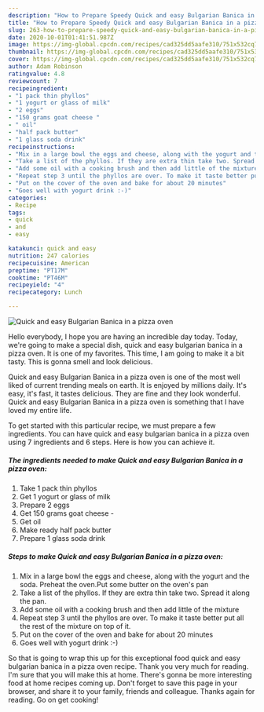 ```yaml
---
description: "How to Prepare Speedy Quick and easy Bulgarian Banica in a pizza oven"
title: "How to Prepare Speedy Quick and easy Bulgarian Banica in a pizza oven"
slug: 263-how-to-prepare-speedy-quick-and-easy-bulgarian-banica-in-a-pizza-oven
date: 2020-10-01T01:41:51.987Z
image: https://img-global.cpcdn.com/recipes/cad325dd5aafe310/751x532cq70/quick-and-easy-bulgarian-banica-in-a-pizza-oven-recipe-main-photo.jpg
thumbnail: https://img-global.cpcdn.com/recipes/cad325dd5aafe310/751x532cq70/quick-and-easy-bulgarian-banica-in-a-pizza-oven-recipe-main-photo.jpg
cover: https://img-global.cpcdn.com/recipes/cad325dd5aafe310/751x532cq70/quick-and-easy-bulgarian-banica-in-a-pizza-oven-recipe-main-photo.jpg
author: Adam Robinson
ratingvalue: 4.8
reviewcount: 7
recipeingredient:
- "1 pack thin phyllos"
- "1 yogurt or glass of milk"
- "2 eggs"
- "150 grams goat cheese "
- " oil"
- "half pack butter"
- "1 glass soda drink"
recipeinstructions:
- "Mix in a large bowl the eggs and cheese, along with the yogurt and the soda. Preheat the oven.Put some butter on the oven&#39;s pan"
- "Take a list of the phyllos. If they are extra thin take two. Spread it along the pan."
- "Add some oil with a cooking brush and then add little of the mixture"
- "Repeat step 3 until the phyllos are over. To make it taste better put all the rest of the mixture on top of it."
- "Put on the cover of the oven and bake for about 20 minutes"
- "Goes well with yogurt drink :-)"
categories:
- Recipe
tags:
- quick
- and
- easy

katakunci: quick and easy 
nutrition: 247 calories
recipecuisine: American
preptime: "PT17M"
cooktime: "PT46M"
recipeyield: "4"
recipecategory: Lunch

---
```



![Quick and easy Bulgarian Banica in a pizza oven](https://img-global.cpcdn.com/recipes/cad325dd5aafe310/751x532cq70/quick-and-easy-bulgarian-banica-in-a-pizza-oven-recipe-main-photo.jpg)

Hello everybody, I hope you are having an incredible day today. Today, we're going to make a special dish, quick and easy bulgarian banica in a pizza oven. It is one of my favorites. This time, I am going to make it a bit tasty. This is gonna smell and look delicious.



Quick and easy Bulgarian Banica in a pizza oven is one of the most well liked of current trending meals on earth. It is enjoyed by millions daily. It's easy, it's fast, it tastes delicious. They are fine and they look wonderful. Quick and easy Bulgarian Banica in a pizza oven is something that I have loved my entire life.


To get started with this particular recipe, we must prepare a few ingredients. You can have quick and easy bulgarian banica in a pizza oven using 7 ingredients and 6 steps. Here is how you can achieve it.

<!--inarticleads1-->

##### The ingredients needed to make Quick and easy Bulgarian Banica in a pizza oven:

1. Take 1 pack thin phyllos
1. Get 1 yogurt or glass of milk
1. Prepare 2 eggs
1. Get 150 grams goat cheese -
1. Get  oil
1. Make ready half pack butter
1. Prepare 1 glass soda drink




<!--inarticleads2-->

##### Steps to make Quick and easy Bulgarian Banica in a pizza oven:

1. Mix in a large bowl the eggs and cheese, along with the yogurt and the soda. Preheat the oven.Put some butter on the oven&#39;s pan
1. Take a list of the phyllos. If they are extra thin take two. Spread it along the pan.
1. Add some oil with a cooking brush and then add little of the mixture
1. Repeat step 3 until the phyllos are over. To make it taste better put all the rest of the mixture on top of it.
1. Put on the cover of the oven and bake for about 20 minutes
1. Goes well with yogurt drink :-)




So that is going to wrap this up for this exceptional food quick and easy bulgarian banica in a pizza oven recipe. Thank you very much for reading. I'm sure that you will make this at home. There's gonna be more interesting food at home recipes coming up. Don't forget to save this page in your browser, and share it to your family, friends and colleague. Thanks again for reading. Go on get cooking!

